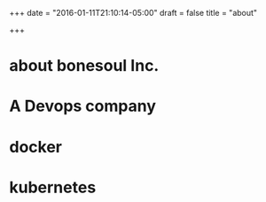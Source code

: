 +++
date = "2016-01-11T21:10:14-05:00"
draft = false
title = "about"

+++

# about bonesoul Inc.

# A Devops company

# docker

# kubernetes